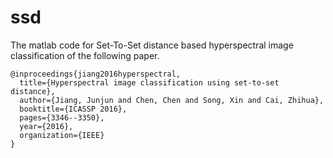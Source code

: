 # ssd
The matlab code for Set-To-Set distance based hyperspectral image classification of the following paper.
```
@inproceedings{jiang2016hyperspectral,
  title={Hyperspectral image classification using set-to-set distance},
  author={Jiang, Junjun and Chen, Chen and Song, Xin and Cai, Zhihua},
  booktitle={ICASSP 2016},
  pages={3346--3350},
  year={2016},
  organization={IEEE}
}
```
